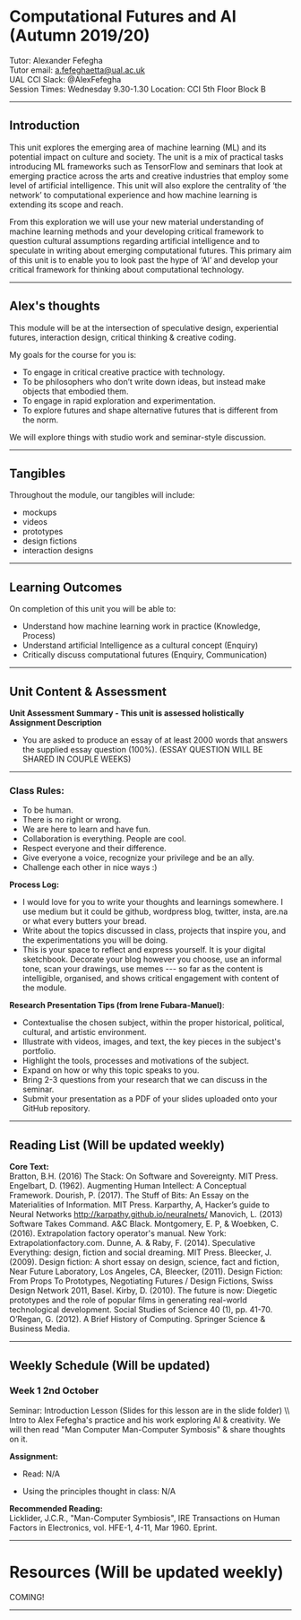 # Computational Futures and AI (Autumn 2019/20)
Tutor: Alexander Fefegha  
Tutor email: a.fefeghaetta@ual.ac.uk  
UAL CCI Slack: @AlexFefegha  
Session Times: Wednesday 9.30-1.30 
Location: CCI 5th Floor Block B

---

## Introduction
This unit explores the emerging area of machine learning (ML) and its potential impact on culture and society. The unit is a mix of practical tasks introducing ML frameworks such as TensorFlow and seminars that look at emerging practice across the arts and creative industries that employ some level of artificial intelligence. This unit will also explore the centrality of ‘the network’ to computational experience and how machine learning is extending its scope and reach.

From this exploration we will use your new material understanding of machine learning methods and your developing critical framework to question cultural assumptions regarding artificial intelligence and to speculate in writing about emerging computational futures. This primary aim of this unit is to enable you to look past the hype of ‘AI’ and develop your critical framework for thinking about computational technology. 


---

## Alex's thoughts
This module will be at the intersection of speculative design, experiential futures, interaction design, critical thinking & creative coding.

My goals for the course for you is:

+ To engage in critical creative practice with technology.
+ To be philosophers who don’t write down ideas, but instead make objects that embodied them.
+ To engage in rapid exploration and experimentation.
+ To explore futures and shape alternative futures that is different from the norm.

We will explore things with studio work and seminar-style discussion.

---

## Tangibles 
Throughout the module, our tangibles will include:

+ mockups 
+ videos 
+ prototypes  
+ design fictions 
+ interaction designs

---

## Learning Outcomes
On completion of this unit you will be able to:

+ Understand how machine learning work in practice (Knowledge, Process)
+ Understand artificial Intelligence as a cultural concept (Enquiry)
+ Critically discuss computational futures (Enquiry, Communication)

---

## Unit Content & Assessment 

**Unit Assessment Summary -  This unit is assessed holistically**  
**Assignment Description**

+ You are asked to produce an essay of at least 2000 words that answers the supplied essay question (100%). (ESSAY QUESTION WILL BE SHARED IN COUPLE WEEKS)

---

### Class Rules:

+ To be human. 
+ There is no right or wrong.
+ We are here to learn and have fun.
+ Collaboration is everything. People are cool.
+ Respect everyone and their difference.
+ Give everyone a voice, recognize your privilege and be an ally.
+ Challenge each other in nice ways :) 


**Process Log:**

+ I would love for you to write your thoughts and learnings somewhere. I use medium but it could be github, wordpress blog, twitter, insta, are.na or what every butters your bread.
+ Write about the topics discussed in class, projects that inspire you, and the experimentations you will be doing.
+ This is your space to reflect and express yourself. It is your digital sketchbook. Decorate your blog however you choose, use an informal tone, scan your drawings, use memes --- so far as the content is intelligible, organised, and shows critical engagement with content of the module.

**Research Presentation Tips (from Irene Fubara-Manuel)**:

+ Contextualise the chosen subject, within the proper historical, political, cultural, and artistic environment.
+ Illustrate with videos, images, and text, the key pieces in the subject's portfolio.
+ Highlight the tools, processes and motivations of the subject.
+ Expand on how or why this topic speaks to you.
+ Bring 2-3 questions from your research that we can discuss in the seminar.
+ Submit your presentation as a PDF of your slides uploaded onto your GitHub repository.  

---

## Reading List (Will be updated weekly)
**Core Text:**  
Bratton, B.H. (2016) The Stack: On Software and Sovereignty. MIT Press.
Engelbart, D. (1962). Augmenting Human Intellect: A Conceptual Framework.
Dourish, P. (2017). The Stuff of Bits: An Essay on the Materialities of Information. MIT Press.
Karparthy, A, Hacker’s guide to Neural Networks
http://karpathy.github.io/neuralnets/
Manovich, L. (2013) Software Takes Command. A&C Black.
Montgomery, E. P, & Woebken, C. (2016). Extrapolation factory operator's manual. New York: Extrapolationfactory.com.
Dunne, A. & Raby, F. (2014). Speculative Everything: design, fiction and social dreaming. MIT Press.
Bleecker, J. (2009). Design fiction: A short essay on design, science, fact and fiction, Near Future Laboratory, Los Angeles, CA,
Bleecker, (2011). Design Fiction: From Props To Prototypes, Negotiating Futures / Design Fictions, Swiss Design Network 2011, Basel.
Kirby, D. (2010). The future is now: Diegetic prototypes and the role of popular films in generating real-world technological development. Social Studies of Science 40 (1), pp. 41-70.
O’Regan, G. (2012). A Brief History of Computing. Springer Science & Business Media.

---

## Weekly Schedule (Will be updated)
### Week 1 2nd October
Seminar: Introduction Lesson (Slides for this lesson are in the slide folder)
\\\\ Intro to Alex Fefegha's practice and his work exploring AI & creativity. We will then read "Man Computer Man-Computer Symbosis" & share thoughts on it.

**Assignment:**  

+ Read:
N/A

+ Using the principles thought in class:
N/A

**Recommended Reading:**  
 Licklider, J.C.R., "Man-Computer Symbiosis", IRE Transactions on Human Factors in Electronics, vol. HFE-1, 4-11, Mar 1960. Eprint.

---

# Resources (Will be updated weekly)
COMING!




---